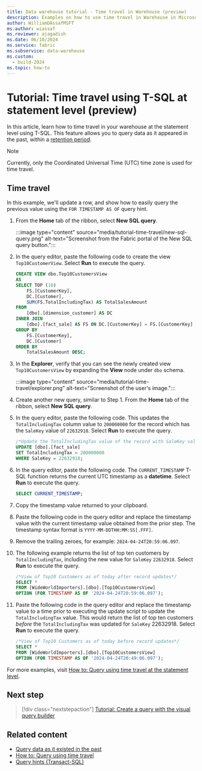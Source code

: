```yaml
---
title: Data warehouse tutorial - Time travel in Warehouse (preview)
description: Examples on how to use time travel in Warehouse in Microsoft Fabric.
author: WilliamDAssafMSFT
ms.author: wiassaf
ms.reviewer: ajagadish
ms.date: 06/10/2024
ms.service: fabric
ms.subservice: data-warehouse
ms.custom:
  - build-2024
ms.topic: how-to
---
```

# Tutorial: Time travel using T-SQL at statement level (preview)

In this article, learn how to time travel in your warehouse at the statement level using T-SQL. This feature allows you to query data as it appeared in the past, within a [retention period](time-travel.md#data-retention).

> [!NOTE]
> Currently, only the Coordinated Universal Time (UTC) time zone is used for time travel.

## Time travel

In this example, we'll update a row, and show how to easily query the previous value using the `FOR TIMESTAMP AS OF` query hint.

1. From the **Home** tab of the ribbon, select **New SQL query**.

   :::image type="content" source="media/tutorial-time-travel/new-sql-query.png" alt-text="Screenshot from the Fabric portal of the New SQL query button.":::

1. In the query editor, paste the following code to create the view `Top10CustomerView`. Select **Run** to execute the query.

    ```sql
    CREATE VIEW dbo.Top10CustomersView
    AS
    SELECT TOP (10)
        FS.[CustomerKey],
        DC.[Customer],
        SUM(FS.TotalIncludingTax) AS TotalSalesAmount
    FROM
        [dbo].[dimension_customer] AS DC
    INNER JOIN
        [dbo].[fact_sale] AS FS ON DC.[CustomerKey] = FS.[CustomerKey]
    GROUP BY
        FS.[CustomerKey],
        DC.[Customer]
    ORDER BY
        TotalSalesAmount DESC;
    ```

1. In the **Explorer**, verify that you can see the newly created view `Top10CustomersView` by expanding the **View** node under `dbo` schema.

   :::image type="content" source="media/tutorial-time-travel/explorer.png" alt-text="Screenshot of the user's image.":::

1. Create another new query, similar to Step 1. From the **Home** tab of the ribbon, select **New SQL query**.

1. In the query editor, paste the following code. This updates the `TotalIncludingTax` column value to `200000000` for the record which has the `SaleKey` value of `22632918`. Select **Run** to execute the query.

   ```sql
   /*Update the TotalIncludingTax value of the record with SaleKey value of 22632918*/
   UPDATE [dbo].[fact_sale]
   SET TotalIncludingTax = 200000000
   WHERE SaleKey = 22632918;
   ```

1. In the query editor, paste the following code. The `CURRENT_TIMESTAMP` T-SQL function returns the current UTC timestamp as a **datetime**. Select **Run** to execute the query.

   ```sql
   SELECT CURRENT_TIMESTAMP;
   ```

1. Copy the timestamp value returned to your clipboard. 

1. Paste the following code in the query editor and replace the timestamp value with the current timestamp value obtained from the prior step. The timestamp syntax format is `YYYY-MM-DDTHH:MM:SS[.FFF]`. 
1. Remove the trailing zeroes, for example: `2024-04-24T20:59:06.097`.
1. The following example returns the list of top ten customers by `TotalIncludingTax`, including the new value for `SaleKey` `22632918`. Select **Run** to execute the query.

   ```sql
   /*View of Top10 Customers as of today after record updates*/
   SELECT *
   FROM [WideWorldImporters].[dbo].[Top10CustomersView]
   OPTION (FOR TIMESTAMP AS OF '2024-04-24T20:59:06.097');
   ```

1. Paste the following code in the query editor and replace the timestamp value to a time prior to executing the update script to update the `TotalIncludingTax` value. This would return the list of top ten customers *before* the `TotalIncludingTax` was updated for `SaleKey` 22632918. Select **Run** to execute the query.

   ```sql
   /*View of Top10 Customers as of today before record updates*/
   SELECT *
   FROM [WideWorldImporters].[dbo].[Top10CustomersView]
   OPTION (FOR TIMESTAMP AS OF '2024-04-24T20:49:06.097');
   ```

For more examples, visit [How to: Query using time travel at the statement level](how-to-query-using-time-travel.md).

## Next step

> [!div class="nextstepaction"]
> [Tutorial: Create a query with the visual query builder](tutorial-visual-query.md)

## Related content

- [Query data as it existed in the past](time-travel.md)
- [How to: Query using time travel](how-to-query-using-time-travel.md)
- [Query hints (Transact-SQL)](/sql/t-sql/queries/hints-transact-sql-query?view=fabric&preserve-view=true)
